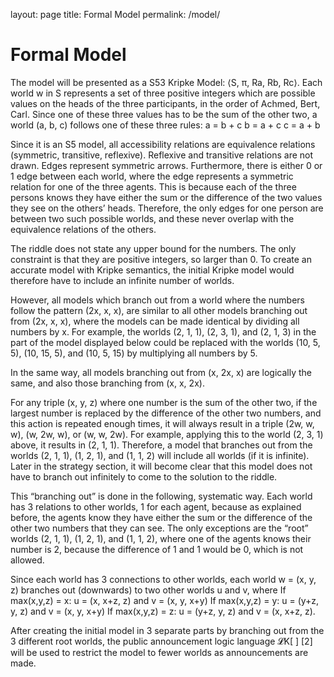 layout: page
title: Formal Model
permalink: /model/

# Formal Model
The model will be presented as a S53 Kripke Model: ⟨S, π, Ra, Rb, Rc⟩. Each world w in S represents a set of three positive integers which are possible values on the heads of the three participants, in the order of Achmed, Bert, Carl. Since one of these three values has to be the sum of the other two, a world (a, b, c) follows one of these three rules:
a = b + c 
b = a + c
c = a + b

Since it is an S5 model, all accessibility relations are equivalence relations (symmetric, transitive, reflexive). Reflexive and transitive relations are not drawn. Edges represent symmetric arrows. Furthermore, there is either 0 or 1 edge between each world, where the edge represents a symmetric relation for one of the three agents. This is because each of the three persons knows they have either the sum or the difference of the two values they see on the others’ heads. Therefore, the only edges for one person are between two such possible worlds, and these never overlap with the equivalence relations of the others.

The riddle does not state any upper bound for the numbers. The only constraint is that they are positive integers, so larger than 0. To create an accurate model with Kripke semantics, the initial Kripke model would therefore have to include an infinite number of worlds.

However, all models which branch out from a world where the numbers follow the pattern (2x, x, x), are similar to all other models branching out from (2x, x, x), where the models can be made identical by dividing all numbers by x. For example, the worlds (2, 1, 1), (2, 3, 1), and (2, 1, 3) in the part of the model displayed below could be replaced with the worlds (10, 5, 5), (10, 15, 5), and (10, 5, 15) by multiplying all numbers by 5.



In the same way, all models branching out from (x, 2x, x) are logically the same, and also those branching from (x, x, 2x).

For any triple (x, y, z) where one number is the sum of the other two, if the largest number is replaced by the difference of the other two numbers, and this action is repeated enough times, it will always result in a triple (2w, w, w), (w, 2w, w), or (w, w, 2w). For example, applying this to the world (2, 3, 1) above, it results in (2, 1, 1). Therefore, a model that branches out from the worlds (2, 1, 1), (1, 2, 1), and (1, 1, 2) will include all worlds (if it is infinite). Later in the strategy section, it will become clear that this model does not have to branch out infinitely to come to the solution to the riddle.

This “branching out” is done in the following, systematic way. Each world has 3 relations to other worlds, 1 for each agent, because as explained before, the agents know they have either the sum or the difference of the other two numbers that they can see. The only exceptions are the “root” worlds (2, 1, 1), (1, 2, 1), and (1, 1, 2), where one of the agents knows their number is 2, because the difference of 1 and 1 would be 0, which is not allowed.

Since each world has 3 connections to other worlds, each world w  = (x, y, z) branches out (downwards) to two other worlds u and v, where
If max(x,y,z) = x: u = (x, x+z, z) and v = (x, y, x+y)
If max(x,y,z) = y: u = (y+z, y, z) and v = (x, y, x+y)
If max(x,y,z) = z: u = (y+z, y, z) and v = (x, x+z, z).

After creating the initial model in 3 separate parts by branching out from the 3 different root worlds, the public announcement logic language 𝓛K[ ] [2] will be used to restrict the model to fewer worlds as announcements are made.
